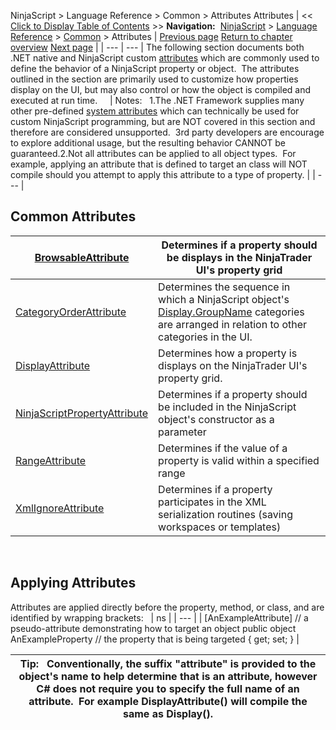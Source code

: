 ﻿
NinjaScript \> Language Reference \> Common \> Attributes
Attributes
| \<\< [Click to Display Table of Contents](attributes.md) \>\> **Navigation:**     [NinjaScript](ninjascript.md) \> [Language Reference](language_reference_wip.md) \> [Common](common.md) \> Attributes | [Previous page](totime.md) [Return to chapter overview](common.md) [Next page](browsableattribute.md) |
| --- | --- |
The following section documents both .NET native and NinjaScript custom [attributes](https://msdn.microsoft.com/en-us/library/5x6cd29c(v=vs.110).aspx) which are commonly used to define the behavior of a NinjaScript property or object.  The attributes outlined in the section are primarily used to customize how properties display on the UI, but may also control or how the object is compiled and executed at run time.  
 
| Notes:   1\.The .NET Framework supplies many other pre\-defined [system attributes](https://msdn.microsoft.com/en-us/library/2e39z096.aspx) which can technically be used for custom NinjaScript programming, but are NOT covered in this section and therefore are considered unsupported.  3rd party developers are encourage to explore additional usage, but the resulting behavior CANNOT be guaranteed.2\.Not all attributes can be applied to all object types.  For example, applying an attribute that is defined to target an class will NOT compile should you attempt to apply this attribute to a type of property. |
| --- |

## Common Attributes
| [BrowsableAttribute](browsableattribute.md) | Determines if a property should be displays in the NinjaTrader UI's property grid |
| --- | --- |
| [CategoryOrderAttribute](categoryorderattribute.md) | Determines the sequence in which a NinjaScript object's [Display.GroupName](displayattribute.md) categories are arranged in relation to other categories in the UI. |
| [DisplayAttribute](displayattribute.md) | Determines how a property is displays on the NinjaTrader UI's property grid. |
| [NinjaScriptPropertyAttribute](ninjascriptpropertyattribute.md) | Determines if a property should be included in the NinjaScript object's constructor as a parameter |
| [RangeAttribute](rangeattribute.md) | Determines if the value of a property is valid within a specified range |
| [XmlIgnoreAttribute](xmlignoreattribute.md) | Determines if a property participates in the XML serialization routines (saving workspaces or templates) |
 
## 
## Applying Attributes
Attributes are applied directly before the property, method, or class, and are identified by wrapping brackets:
 
| ns |
| --- |
| \[AnExampleAttribute] // a pseudo\-attribute demonstrating how to target an object public object AnExampleProperty // the property that is being targeted { get; set; } |

| Tip:   Conventionally, the suffix "attribute" is provided to the object's name to help determine that is an attribute, however C\# does not require you to specify the full name of an attribute.  For example DisplayAttribute() will compile the same as Display(). |
| --- |

